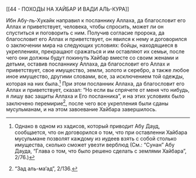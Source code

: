 [[44 - ПОХОДЫ НА ХАЙБАР И ВАДИ АЛЬ-КУРА]]

Ибн Абу-ль-Хукайк направил к посланнику Аллаха, да благословит его Аллах и приветствует, человека, чтобы спросить, может ли он спуститься и поговорить с ним. Получив согласие пророка, да благословит его Аллах и приветствует, он явился к нему и договорился о заключении мира на следующих условиях: бойцы, находящиеся в укреплениях, прекращают сражаться и им оставляют их семьи, после чего они должны будут покинуть Хайбар вместе со своим женами и детьми, оставив посланнику Аллаха, да благословит его Аллах и приветствует, свое имущество, земли, золото и серебро, а также любое иное имущество, другими словами, все, за исключением той одежды, которая на них была.[^1] При этом посланник Аллаха, да благословит его Аллах и приветствует, сказал: “Но если вы спрячете от меня что нибудь, я лишу вас защиты Аллаха и Его посланника”, и на этих условиях было заключено перемирие[^2], после чего все укрепления были сданы мусульманам, и на этом завоевание Хайбара завершилось.

[^1]: Однако в одном из хадисов, который приводит Абу Дауд, сообщается, что он договорился о том, что при оставленни Хайбара мусульмане позволят каждому из иудеев взять с собой столько имущества, сколько сможет увезти верблюд (См.: “Сунан” Абу Дауда, “Глава о том, что было решено сделать с землями Хайбара”, 2/76.)

[^2]: “Зад аль-ма‘ад”, 2/136.

